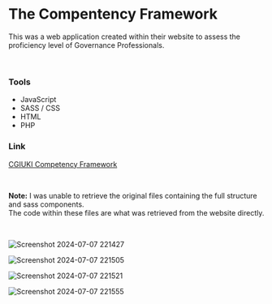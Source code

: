 # The Compentency Framework 

This was a web application created within their website to assess the proficiency level of Governance Professionals.

&nbsp;

### Tools
- JavaScript
- SASS / CSS
- HTML
- PHP


### Link
[CGIUKI Competency Framework](https://www.cgi.org.uk/professional-development/competency-framework)

&nbsp;

**Note:** I was unable to retrieve the original files containing the full structure and sass components. <br />
The code within these files are what was retrieved from the website directly.

&nbsp;

![Screenshot 2024-07-07 221427](https://github.com/aedwards87/CGI-Competency-Framework/assets/46580915/96036901-dfa8-484e-869d-1fc729c38f70)

![Screenshot 2024-07-07 221505](https://github.com/aedwards87/CGI-Competency-Framework/assets/46580915/665e628c-fc23-44ce-939e-956a444e2c3d)

![Screenshot 2024-07-07 221521](https://github.com/aedwards87/CGI-Competency-Framework/assets/46580915/77cb5f2d-6a23-4eb4-8b79-5553b500ed64)

![Screenshot 2024-07-07 221555](https://github.com/aedwards87/CGI-Competency-Framework/assets/46580915/4b766e20-fc15-4b6b-856d-fef8d0d68146)

